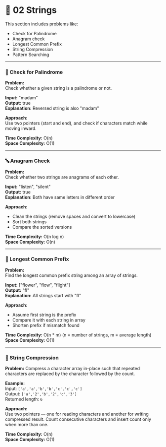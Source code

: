 # 📂 02 Strings

This section includes problems like:
- Check for Palindrome
- Anagram check
- Longest Common Prefix
- String Compression
- Pattern Searching

---

### 🔁 Check for Palindrome

**Problem:**  
Check whether a given string is a palindrome or not.

**Input:** "madam"  
**Output:** true  
**Explanation:** Reversed string is also "madam"

**Approach:**  
Use two pointers (start and end), and check if characters match while moving inward.

**Time Complexity:** O(n)  
**Space Complexity:** O(1)

---

### 🔤 Anagram Check

**Problem:**  
Check whether two strings are anagrams of each other.

**Input:** "listen", "silent"  
**Output:** true  
**Explanation:** Both have same letters in different order

**Approach:**  
- Clean the strings (remove spaces and convert to lowercase)  
- Sort both strings  
- Compare the sorted versions

**Time Complexity:** O(n log n)  
**Space Complexity:** O(n)

---

### 🔗 Longest Common Prefix

**Problem:**  
Find the longest common prefix string among an array of strings.

**Input:** ["flower", "flow", "flight"]  
**Output:** "fl"  
**Explanation:** All strings start with "fl"

**Approach:**  
- Assume first string is the prefix  
- Compare it with each string in array  
- Shorten prefix if mismatch found

**Time Complexity:** O(n * m) (n = number of strings, m = average length)  
**Space Complexity:** O(1)

---

### 🧲 String Compression

**Problem:** Compress a character array in-place such that repeated characters are replaced by the character followed by the count.

**Example:**  
Input: `['a','a','b','b','c','c','c']`  
Output: `['a','2','b','2','c','3']`  
Returned length: `6`

**Approach:**  
Use two pointers — one for reading characters and another for writing compressed result. Count consecutive characters and insert count only when more than one.

**Time Complexity:** O(n)  
**Space Complexity:** O(1)
